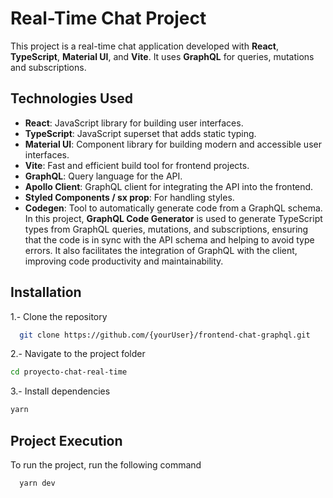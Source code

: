 # Real-Time Chat Project

This project is a real-time chat application developed with **React**, **TypeScript**, **Material UI**, and **Vite**. It uses **GraphQL** for queries, mutations and subscriptions.

## Technologies Used

- **React**: JavaScript library for building user interfaces.
- **TypeScript**: JavaScript superset that adds static typing.
- **Material UI**: Component library for building modern and accessible user interfaces.
- **Vite**: Fast and efficient build tool for frontend projects.
- **GraphQL**: Query language for the API.
- **Apollo Client**: GraphQL client for integrating the API into the frontend.
- **Styled Components / sx prop**: For handling styles.
- **Codegen**: Tool to automatically generate code from a GraphQL schema. In this project, **GraphQL Code Generator** is used to generate TypeScript types from GraphQL queries, mutations, and subscriptions, ensuring that the code is in sync with the API schema and helping to avoid type errors. It also facilitates the integration of GraphQL with the client, improving code productivity and maintainability.

## Installation

1.- Clone the repository
```bash
  git clone https://github.com/{yourUser}/frontend-chat-graphql.git
```
2.- Navigate to the project folder
```bash
cd proyecto-chat-real-time
 ``` 
3.- Install dependencies
```bash
yarn
 ``` 
 ## Project Execution

To run the project, run the following command

```bash
  yarn dev
```
